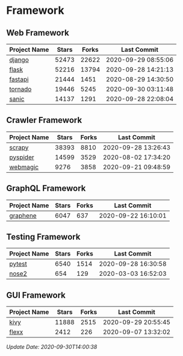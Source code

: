 # Framework

## Web Framework

| Project Name | Stars | Forks | Last Commit |
| ------------ | ----- | ----- | ----------- |
| [django](https://github.com/django/django) | 52473 | 22622 | 2020-09-29 08:55:06 |
| [flask](https://github.com/pallets/flask) | 52216 | 13794 | 2020-09-28 14:21:13 |
| [fastapi](https://github.com/tiangolo/fastapi) | 21444 | 1451 | 2020-08-29 14:30:50 |
| [tornado](https://github.com/tornadoweb/tornado) | 19446 | 5245 | 2020-09-30 03:11:48 |
| [sanic](https://github.com/huge-success/sanic) | 14137 | 1291 | 2020-09-28 22:08:04 |

## Crawler Framework

| Project Name | Stars | Forks | Last Commit |
| ------------ | ----- | ----- | ----------- |
| [scrapy](https://github.com/scrapy/scrapy) | 38393 | 8810 | 2020-09-28 13:26:43 |
| [pyspider](https://github.com/binux/pyspider) | 14599 | 3529 | 2020-08-02 17:34:20 |
| [webmagic](https://github.com/code4craft/webmagic) | 9276 | 3858 | 2020-09-21 09:48:59 |

## GraphQL Framework

| Project Name | Stars | Forks | Last Commit |
| ------------ | ----- | ----- | ----------- |
| [graphene](https://github.com/graphql-python/graphene) | 6047 | 637 | 2020-09-22 16:10:01 |

## Testing Framework

| Project Name | Stars | Forks | Last Commit |
| ------------ | ----- | ----- | ----------- |
| [pytest](https://github.com/pytest-dev/pytest) | 6540 | 1514 | 2020-09-28 16:30:58 |
| [nose2](https://github.com/nose-devs/nose2) | 654 | 129 | 2020-03-03 16:52:03 |

## GUI Framework

| Project Name | Stars | Forks | Last Commit |
| ------------ | ----- | ----- | ----------- |
| [kivy](https://github.com/kivy/kivy) | 11888 | 2515 | 2020-09-29 20:55:45 |
| [flexx](https://github.com/flexxui/flexx) | 2412 | 226 | 2020-09-07 13:32:02 |

*Update Date: 2020-09-30T14:00:38*